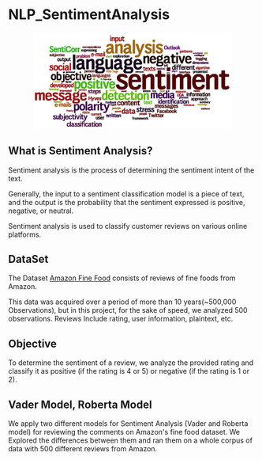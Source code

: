# NLP_SentimentAnalysis


<p align="center">
    <img width="400" src="sentiment_analysis.webp" alt="Material Bread logo">
</p>

## What is Sentiment Analysis?

Sentiment analysis is the process of determining the sentiment intent of the text.

Generally, the input to a sentiment classification model is a piece of text, and the output is the probability that the sentiment expressed is positive, negative, or neutral.

Sentiment analysis is used to classify customer reviews on various online platforms.


## DataSet
The Dataset  [Amazon Fine Food](https://www.kaggle.com/snap/amazon-fine-food-reviews) consists of reviews of fine foods from Amazon. 

This data was acquired over a period of more than 10 years(~500,000 Observations), but in this project, for the sake of speed, we analyzed 500 observations.
Reviews Include rating, user information, plaintext, etc.

## Objective
To determine the sentiment of a review, we analyze the provided rating and classify it as positive (if the rating is 4 or 5) or negative (if the rating is 1 or 2).


## Vader Model, Roberta Model
We apply two different models for Sentiment Analysis (Vader and Roberta model) for reviewing the comments on Amazon's fine food dataset.
We Explored the differences between them and ran them on a whole corpus of data with 500 different reviews from Amazon.




